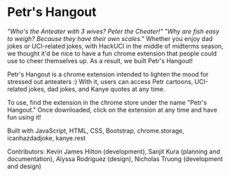 # Petr's Hangout

_"Who's the Anteater with 3 wives? Peter the Cheater!"_ _"Why are fish easy to weigh? Because they have their own scales."_ Whether you enjoy dad jokes or UCI-related jokes, with HackUCI in the middle of midterms season, we thought it'd be nice to have a fun chrome extension that people could use to cheer themselves up. As a result, we built Petr's Hangout!

Petr's Hangout is a chrome extension intended to lighten the mood for stressed out anteaters :) With it, users can access Petr cartoons, UCI-related jokes, dad jokes, and Kanye quotes at any time.

To use, find the extension in the chrome store under the name "Petr's Hangout." Once downloaded, click on the extension at any time and have fun using it!

Built with JavaScript, HTML, CSS, Bootstrap, chrome.storage, icanhazdadjoke, kanye.rest

Contributors: Kevin James Hilton (development), Sanjit Kura (planning and documentation), Alyssa Rodriguez (design), Nicholas Truong (development and design)


